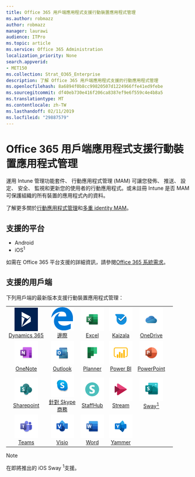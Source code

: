 ```yaml
---
title: Office 365 用戶端應用程式支援行動裝置應用程式管理
ms.author: robmazz
author: robmazz
manager: laurawi
audience: ITPro
ms.topic: article
ms.service: Office 365 Administration
localization_priority: None
search.appverid:
- MET150
ms.collection: Strat_O365_Enterprise
description: 了解 Office 365 用戶端應用程式支援的行動應用程式管理
ms.openlocfilehash: 8a6894f0b8cc99820507d1224966ffe41ed9febe
ms.sourcegitcommit: df40eb730e416f206ca8387ef9e6f559c4e4b8a5
ms.translationtype: MT
ms.contentlocale: zh-TW
ms.lasthandoff: 02/11/2019
ms.locfileid: "29887579"
---
```

# <a name="office-365-client-app-support---mobile-application-management"></a>Office 365 用戶端應用程式支援行動裝置應用程式管理

運用 Intune 管理功能套件、 行動應用程式管理 (MAM) 可讓您發佈、 推送、 設定、 安全、 監視和更新您的使用者的行動應用程式。或未註冊 Intune 是否 MAM 可保護組織的所有裝置的應用程式內的資料。

了解更多關於[行動應用程式管理](https://docs.microsoft.com/intune/mam-faq)和[多重 identity MAM](https://docs.microsoft.com/intune/app-protection-policy)。

## <a name="supported-platforms"></a>支援的平台

 - Android
 - iOS<sup>1</sup>

如需在 Office 365 平台支援的詳細資訊，請參閱[Office 365 系統需求](https://products.office.com/office-system-requirements)。

## <a name="supported-clients"></a>支援的用戶端

下列用戶端的最新版本支援行動裝置應用程式管理：

| | | | | | |
|:---:|:---:|:---:|:---:|:---:|:---:|
| ![Dynamics 365 圖示](media/o365-dynamics365-64x64.png) <br> [Dynamics 365](https://dynamics.microsoft.com) | ![Edge 圖示](media/o365-edge-64x64.png) <br> [邊際](https://www.microsoft.com/windows/microsoft-edge) | ![Excel 圖示](media/o365-excel-64x64.png) <br> [Excel](https://products.office.com/excel) | ![Kaizala 圖示](media/o365-kaizala-64x64.png) <br> [Kaizala](https://products.office.com/en/business/microsoft-kaizala) | ![OneDrive for Business 圖示](media/o365-OneDrive-64x64.png) <br> [OneDrive](https://products.office.com/onedrive-for-business/online-cloud-storage)
| ![OneNote 圖示](media/o365-OneNote-64x64.png) <br> [OneNote](https://products.office.com/onenote) | ![Outlook 圖示](media/o365-outlook-64x64.png) <br> [Outlook](https://products.office.com/outlook) | ![規劃圖示](media/o365-planner-64x64.png) <br> [Planner](https://products.office.com/business/task-management-software) | ![PowerBI 圖示](media/o365-powerbi-64x64.png) <br> [Power BI](https://powerbi.microsoft.com) | ![PowerPoint 圖示](media/o365-powerpoint-64x64.png) <br> [PowerPoint](https://products.office.com/powerpoint) |
| ![SharePoint 圖示](media/o365-sharepoint-64x64.png) <br> [Sharepoint](https://products.office.com/sharepoint) | ![Skype 商務圖示](media/o365-skypeforbusiness-64x64.png) <br> [針對 Skype<br>商務](https://www.skype.com/business/) | ![StaffHub 圖示](media/o365-staffhub-64x64.png) <br> [StaffHub](https://products.office.com/microsoft-staffhub/staff-scheduling-software) | ![資料流圖示](media/o365-stream-64x64.png) <br> [Stream](https://stream.microsoft.com) | ![Sway 圖示](media/o365-sway-64x64.png) <br> [Sway<sup>1</sup>](https://sway.com)
| ![小組圖示](media/o365-teams-64x64.png) <br> [Teams](https://products.office.com/microsoft-teams/group-chat-software) | ![Visio 圖示](media/o365-visio-64x64.png) <br> [Visio](https://products.office.com/visio/flowchart-software) | ![Word 圖示](media/o365-word-64x64.png) <br> [Word](https://products.office.com/word) |![Yammer 圖示](media/o365-yammer-64x64.png) <br> [Yammer](https://products.office.com/yammer/yammer-overview)

> [!NOTE]
> 在即將推出的 iOS Sway <sup>1</sup>支援。